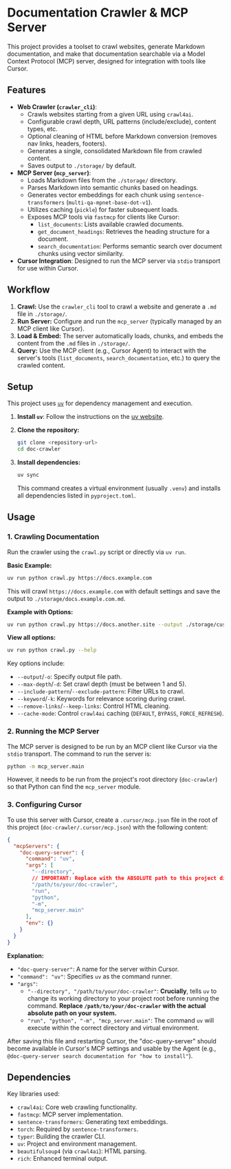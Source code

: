 # Documentation Crawler & MCP Server

This project provides a toolset to crawl websites, generate Markdown documentation, and make that documentation searchable via a Model Context Protocol (MCP) server, designed for integration with tools like Cursor.

## Features

- **Web Crawler (`crawler_cli`)**:
  - Crawls websites starting from a given URL using `crawl4ai`.
  - Configurable crawl depth, URL patterns (include/exclude), content types, etc.
  - Optional cleaning of HTML before Markdown conversion (removes nav links, headers, footers).
  - Generates a single, consolidated Markdown file from crawled content.
  - Saves output to `./storage/` by default.
- **MCP Server (`mcp_server`)**:
  - Loads Markdown files from the `./storage/` directory.
  - Parses Markdown into semantic chunks based on headings.
  - Generates vector embeddings for each chunk using `sentence-transformers` (`multi-qa-mpnet-base-dot-v1`).
  - Utilizes caching (`pickle`) for faster subsequent loads.
  - Exposes MCP tools via `fastmcp` for clients like Cursor:
    - `list_documents`: Lists available crawled documents.
    - `get_document_headings`: Retrieves the heading structure for a document.
    - `search_documentation`: Performs semantic search over document chunks using vector similarity.
- **Cursor Integration**: Designed to run the MCP server via `stdio` transport for use within Cursor.

## Workflow

1. **Crawl:** Use the `crawler_cli` tool to crawl a website and generate a `.md` file in `./storage/`.
2. **Run Server:** Configure and run the `mcp_server` (typically managed by an MCP client like Cursor).
3. **Load & Embed:** The server automatically loads, chunks, and embeds the content from the `.md` files in `./storage/`.
4. **Query:** Use the MCP client (e.g., Cursor Agent) to interact with the server's tools (`list_documents`, `search_documentation`, etc.) to query the crawled content.

## Setup

This project uses [`uv`](https://github.com/astral-sh/uv) for dependency management and execution.

1. **Install `uv`**: Follow the instructions on the [uv website](https://github.com/astral-sh/uv).
2. **Clone the repository:**

    ```bash
    git clone <repository-url>
    cd doc-crawler
    ```

3. **Install dependencies:**

    ```bash
    uv sync
    ```

    This command creates a virtual environment (usually `.venv`) and installs all dependencies listed in `pyproject.toml`.

## Usage

### 1. Crawling Documentation

Run the crawler using the `crawl.py` script or directly via `uv run`.

**Basic Example:**

```bash
uv run python crawl.py https://docs.example.com
```

This will crawl `https://docs.example.com` with default settings and save the output to `./storage/docs.example.com.md`.

**Example with Options:**

```bash
uv run python crawl.py https://docs.another.site --output ./storage/custom_name.md --max-depth 2 --keyword "API" --keyword "Reference" --exclude-pattern "*blog*"
```

**View all options:**

```bash
uv run python crawl.py --help
```

Key options include:

- `--output`/`-o`: Specify output file path.
- `--max-depth`/`-d`: Set crawl depth (must be between 1 and 5).
- `--include-pattern`/`--exclude-pattern`: Filter URLs to crawl.
- `--keyword`/`-k`: Keywords for relevance scoring during crawl.
- `--remove-links`/`--keep-links`: Control HTML cleaning.
- `--cache-mode`: Control `crawl4ai` caching (`DEFAULT`, `BYPASS`, `FORCE_REFRESH`).

### 2. Running the MCP Server

The MCP server is designed to be run by an MCP client like Cursor via the `stdio` transport. The command to run the server is:

```bash
python -m mcp_server.main
```

However, it needs to be run from the project's root directory (`doc-crawler`) so that Python can find the `mcp_server` module.

### 3. Configuring Cursor

To use this server with Cursor, create a `.cursor/mcp.json` file in the root of this project (`doc-crawler/.cursor/mcp.json`) with the following content:

```json
{
  "mcpServers": {
    "doc-query-server": {
      "command": "uv",
      "args": [
        "--directory",
        // IMPORTANT: Replace with the ABSOLUTE path to this project directory on your machine
        "/path/to/your/doc-crawler",
        "run",
        "python",
        "-m",
        "mcp_server.main"
      ],
      "env": {}
    }
  }
}
```

**Explanation:**

- `"doc-query-server"`: A name for the server within Cursor.
- `"command": "uv"`: Specifies `uv` as the command runner.
- `"args"`:
  - `"--directory", "/path/to/your/doc-crawler"`: **Crucially**, tells `uv` to change its working directory to your project root before running the command. **Replace `/path/to/your/doc-crawler` with the actual absolute path on your system.**
  - `"run", "python", "-m", "mcp_server.main"`: The command `uv` will execute within the correct directory and virtual environment.

After saving this file and restarting Cursor, the "doc-query-server" should become available in Cursor's MCP settings and usable by the Agent (e.g., `@doc-query-server search documentation for "how to install"`).

## Dependencies

Key libraries used:

- `crawl4ai`: Core web crawling functionality.
- `fastmcp`: MCP server implementation.
- `sentence-transformers`: Generating text embeddings.
- `torch`: Required by `sentence-transformers`.
- `typer`: Building the crawler CLI.
- `uv`: Project and environment management.
- `beautifulsoup4` (via `crawl4ai`): HTML parsing.
- `rich`: Enhanced terminal output.
